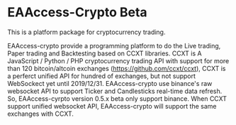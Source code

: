 # EAAccess-Crypto Beta

This is a platform package for cryptocurrency trading. 

EAAccess-crypto provide a programming platform to do the Live trading, Paper trading and Backtesting
based on CCXT libraries. CCXT is A JavaScript / Python / PHP cryptocurrency trading API with support 
for more than 120 bitcoin/altcoin exchanges (https://github.com/ccxt/ccxt), CCXT is a perferct unified
API for hundred of exchanges, but not support WebSockect yet until 2019/12/31. EAAccess-crypto use
binance's raw websocket API to support Ticker and Candlesticks real-time data refresh. So, EAAccess-cyrpto
version 0.5.x beta only support binance. When CCXT support unified websocket API, EAAccess-crypto 
will support the same exchanges with CCXT.